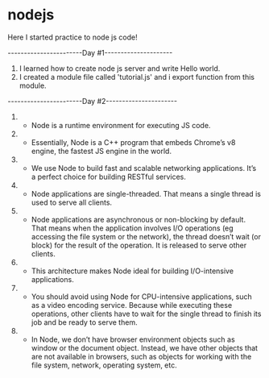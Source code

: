 # nodejs

Here I started practice to node js code!

-----------------------Day #1---------------------

1. I learned how to create node js server and write Hello world.
2. I created a module file called 'tutorial.js' and i export function from this module.

-----------------------Day #2----------------------

1.  -   Node is a runtime environment for executing JS code.
2.  -   Essentially, Node is a C++ program that embeds Chrome’s v8 engine, the fastest JS engine in the world.
3.  -   We use Node to build fast and scalable networking applications. It’s a perfect choice for building RESTful services.
4.  -   Node applications are single-threaded. That means a single thread is used to serve all clients.
5.  -   Node applications are asynchronous or non-blocking by default. That means when the application involves I/O operations (eg accessing the file system or the network), the thread doesn’t wait (or block) for the result of the operation. It is released to serve other clients.
6.  -   This architecture makes Node ideal for building I/O-intensive applications.
7.  -   You should avoid using Node for CPU-intensive applications, such as a video encoding service. Because while executing these operations, other clients have to wait for the single thread to finish its job and be ready to serve them.
8.  -   In Node, we don’t have browser environment objects such as window or the document object. Instead, we have other objects that are not available in browsers, such as objects for working with the file system, network, operating system, etc.
